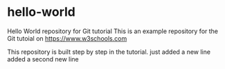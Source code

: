 # hello-world
Hello World repository for Git tutorial
This is an example repository for the Git tutoial on https://www.w3schools.com

This repository is built step by step in the tutorial.
just added a new line
added a second new line
